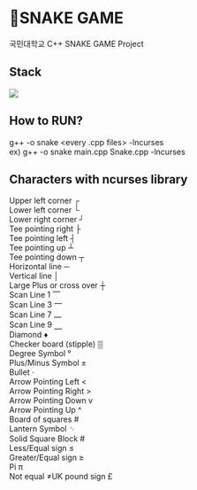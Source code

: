 # 🐍**SNAKE GAME**
국민대학교 C++ SNAKE GAME Project

## Stack 
<img src="https://img.shields.io/badge/c++-00599C?style=flat-square&logo=c%2B%2B&logoColor=white"/></a>

## How to RUN?
g++ -o snake <every .cpp files> -lncurses </br>
ex) g++ -o snake main.cpp Snake.cpp -lncurses

## Characters with ncurses library
Upper left corner           ┌</br>
Lower left corner           └</br>
Lower right corner          ┘</br>
Tee pointing right          ├</br>
Tee pointing left           ┤</br>
Tee pointing up             ┴</br>
Tee pointing down           ┬</br>
Horizontal line             ─</br>
Vertical line               │</br>
Large Plus or cross over    ┼</br>
Scan Line 1                 ⎺</br>
Scan Line 3                 ⎻</br>
Scan Line 7                 ⎼</br>
Scan Line 9                 ⎽</br>
Diamond                     ♦</br>
Checker board (stipple)     ▒</br>
Degree Symbol               °</br>
Plus/Minus Symbol           ±</br>
Bullet                      ·</br>
Arrow Pointing Left         <</br>
Arrow Pointing Right        ></br>
Arrow Pointing Down         v</br>
Arrow Pointing Up           ^</br>
Board of squares            #</br>
Lantern Symbol              ␋</br>
Solid Square Block          #</br>
Less/Equal sign             ≤</br>
Greater/Equal sign          ≥</br>
Pi                          π</br>
Not equal                   ≠UK pound sign               £
